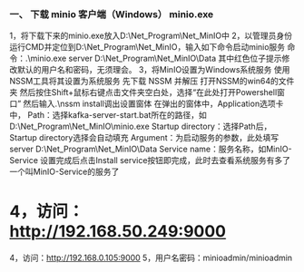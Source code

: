### 一、 下载  minio 客户端（Windows）  minio.exe
1，将下载下来的minio.exe放入D:\Net_Program\Net_MinIO中
2，以管理员身份运行CMD并定位到D:\Net_Program\Net_MinIO，输入如下命令启动minio服务
命令：.\minio.exe server D:\Net_Program\Net_MinIO\Data
其中红色位子提示修改默认的用户名和密码，无须理会。
3，将MinIO设置为Windows系统服务
使用NSSM工具将其设置为系统服务
先下载 NSSM 并解压
打开NSSM的win64的文件夹
    然后按住Shift+鼠标右键点击文件夹空白处，选择“在此处打开Powershell窗口”
    然后输入.\nssm install调出设置窗体
    在弹出的窗体中，Application选项卡中，
        Path：选择kafka-server-start.bat所在的路径，如D:\Net_Program\Net_MinIO\minio.exe
        Startup directory：选择Path后，Startup directory选择会自动填充
        Argument：为启动服务的参数，此处填写server D:\Net_Program\Net_MinIO\Data
        Service name：服务名称，如MinIO-Service
    设置完成后点击Install service按钮即完成，此时去查看系统服务有多了一个叫MinIO-Service的服务了
    
# 4，访问：http://192.168.50.249:9000
4，访问：http://192.168.0.105:9000
5，用户名密码：minioadmin/minioadmin

